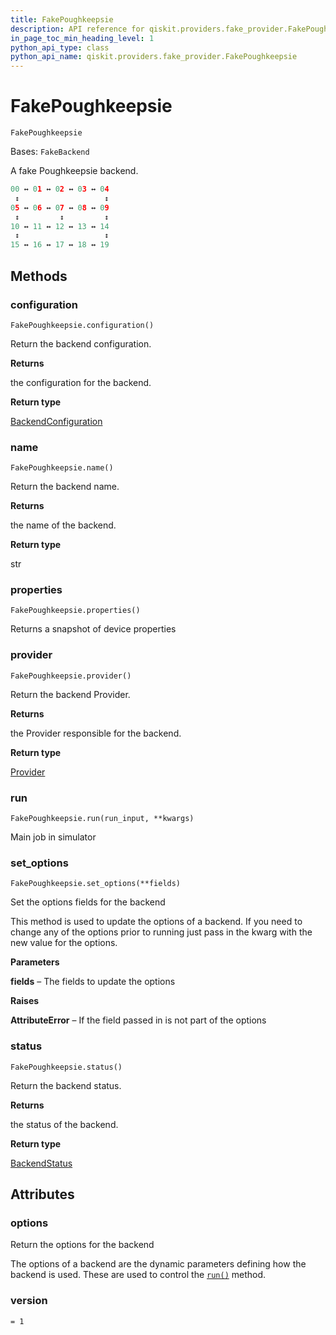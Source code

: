 ```yaml
---
title: FakePoughkeepsie
description: API reference for qiskit.providers.fake_provider.FakePoughkeepsie
in_page_toc_min_heading_level: 1
python_api_type: class
python_api_name: qiskit.providers.fake_provider.FakePoughkeepsie
---
```


# FakePoughkeepsie

<span id="qiskit.providers.fake_provider.FakePoughkeepsie" />

`FakePoughkeepsie`

Bases: `FakeBackend`

A fake Poughkeepsie backend.

```python
00 ↔ 01 ↔ 02 ↔ 03 ↔ 04
 ↕                   ↕
05 ↔ 06 ↔ 07 ↔ 08 ↔ 09
 ↕         ↕         ↕
10 ↔ 11 ↔ 12 ↔ 13 ↔ 14
 ↕                   ↕
15 ↔ 16 ↔ 17 ↔ 18 ↔ 19
```

## Methods

<span id="qiskit-providers-fake-provider-fakepoughkeepsie-configuration" />

### configuration

<span id="qiskit.providers.fake_provider.FakePoughkeepsie.configuration" />

`FakePoughkeepsie.configuration()`

Return the backend configuration.

**Returns**

the configuration for the backend.

**Return type**

[BackendConfiguration](qiskit.providers.models.BackendConfiguration "qiskit.providers.models.BackendConfiguration")

<span id="qiskit-providers-fake-provider-fakepoughkeepsie-name" />

### name

<span id="qiskit.providers.fake_provider.FakePoughkeepsie.name" />

`FakePoughkeepsie.name()`

Return the backend name.

**Returns**

the name of the backend.

**Return type**

str

<span id="qiskit-providers-fake-provider-fakepoughkeepsie-properties" />

### properties

<span id="qiskit.providers.fake_provider.FakePoughkeepsie.properties" />

`FakePoughkeepsie.properties()`

Returns a snapshot of device properties

<span id="qiskit-providers-fake-provider-fakepoughkeepsie-provider" />

### provider

<span id="qiskit.providers.fake_provider.FakePoughkeepsie.provider" />

`FakePoughkeepsie.provider()`

Return the backend Provider.

**Returns**

the Provider responsible for the backend.

**Return type**

[Provider](qiskit.providers.Provider "qiskit.providers.Provider")

<span id="qiskit-providers-fake-provider-fakepoughkeepsie-run" />

### run

<span id="qiskit.providers.fake_provider.FakePoughkeepsie.run" />

`FakePoughkeepsie.run(run_input, **kwargs)`

Main job in simulator

<span id="qiskit-providers-fake-provider-fakepoughkeepsie-set-options" />

### set\_options

<span id="qiskit.providers.fake_provider.FakePoughkeepsie.set_options" />

`FakePoughkeepsie.set_options(**fields)`

Set the options fields for the backend

This method is used to update the options of a backend. If you need to change any of the options prior to running just pass in the kwarg with the new value for the options.

**Parameters**

**fields** – The fields to update the options

**Raises**

**AttributeError** – If the field passed in is not part of the options

<span id="qiskit-providers-fake-provider-fakepoughkeepsie-status" />

### status

<span id="qiskit.providers.fake_provider.FakePoughkeepsie.status" />

`FakePoughkeepsie.status()`

Return the backend status.

**Returns**

the status of the backend.

**Return type**

[BackendStatus](qiskit.providers.models.BackendStatus "qiskit.providers.models.BackendStatus")

## Attributes

<span id="qiskit.providers.fake_provider.FakePoughkeepsie.options" />

### options

Return the options for the backend

The options of a backend are the dynamic parameters defining how the backend is used. These are used to control the [`run()`](qiskit.providers.fake_provider.FakePoughkeepsie#run "qiskit.providers.fake_provider.FakePoughkeepsie.run") method.

<span id="qiskit.providers.fake_provider.FakePoughkeepsie.version" />

### version

`= 1`


